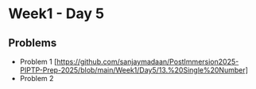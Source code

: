 # Week1 - Day 5

## Problems
- Problem 1 [https://github.com/sanjaymadaan/PostImmersion2025-PIPTP-Prep-2025/blob/main/Week1/Day5/13.%20Single%20Number]
- Problem 2
